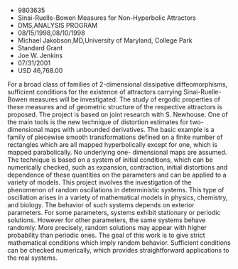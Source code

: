 
* 9803635
* Sinai-Ruelle-Bowen Measures for Non-Hyperbolic Attractors
* DMS,ANALYSIS PROGRAM
* 08/15/1998,08/10/1998
* Michael Jakobson,MD,University of Maryland, College Park
* Standard Grant
* Joe W. Jenkins
* 07/31/2001
* USD 46,768.00

For a broad class of families of 2-dimensional dissipative diffeomorphisms,
sufficient conditions for the existence of attractors carrying Sinai-Ruelle-
Bowen measures will be investigated. The study of ergodic properties of these
measures and of geometric structure of the respective attractors is proposed.
The project is based on joint research with S. Newhouse. One of the main tools
is the new technique of distortion estimates for two-dimensional maps with
unbounded derivatives. The basic example is a family of piecewise smooth
transformations defined on a finite number of rectangles which are all mapped
hyperbolically except for one, which is mapped parabolically. No underlying one-
dimensional maps are assumed. The technique is based on a system of initial
conditions, which can be numerically checked, such as expansion, contraction,
initial distortions and dependence of these quantities on the parameters and can
be applied to a variety of models. This project involves the investigation of
the phenomenon of random oscillations in deterministic systems. This type of
oscillation arises in a variety of mathematical models in physics, chemistry,
and biology. The behavior of such systems depends on exterior parameters. For
some parameters, systems exhibit stationary or periodic solutions. However for
other parameters, the same systems behave randomly. More precisely, random
solutions may appear with higher probability than periodic ones. The goal of
this work is to give strict mathematical conditions which imply random behavior.
Sufficient conditions can be checked numerically, which provides straightforward
applications to the real systems.
